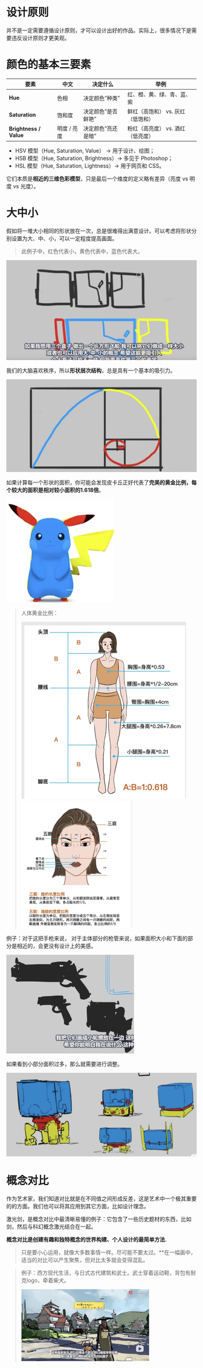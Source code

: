 # 设计原则

并不是一定需要遵循设计原则，才可以设计出好的作品。实际上，很多情况下是需要违反设计原则才更美观。



# 颜色的基本三要素

| 要素                   | 中文        | 决定什么           | 举例                              |
| ---------------------- | ----------- | ------------------ | --------------------------------- |
| **Hue**                | 色相        | 决定颜色“种类”     | 红、橙、黄、绿、青、蓝、紫        |
| **Saturation**         | 饱和度      | 决定颜色“是否鲜艳” | 鲜红（高饱和） vs. 灰红（低饱和） |
| **Brightness / Value** | 明度 / 亮度 | 决定颜色“亮还是暗” | 粉红（高亮度） vs. 酒红（低亮度） |

- HSV 模型（Hue, Saturation, Value） → 用于设计、绘图；
- HSB 模型（Hue, Saturation, Brightness）→ 多见于 Photoshop；
- HSL 模型（Hue, Saturation, Lightness）→ 用于网页和 CSS。

它们本质是**相近的三维色彩模型**，只是最后一个维度的定义略有差异（亮度 vs 明度 vs 光度）。







# 大中小

假如将一堆大小相同的形状放在一次，总是很难得出满意设计。可以考虑将形状分别设置为大、中、小，可以一定程度提高画面。

> 此例子中，红色代表小，黄色代表中，蓝色代表大。

<img src="asserts/视觉设计理论/QQ_1754137575458.png" alt="QQ_1754137575458" style="zoom: 50%;" />



我们的大脑喜欢秩序，所以**形状层次结构**，总是具有一个基本的吸引力。

<img src="asserts/视觉设计理论/QQ_1754137662591.png" alt="QQ_1754137662591" style="zoom: 50%;" />



如果计算每一个形状的面积，你可能会发现皮卡丘正好代表了**完美的黄金比例，每个较大的面积是相对较小面积的1.618倍**。

<img src="asserts/视觉设计理论/QQ_1754137723497.png" alt="QQ_1754137723497" style="zoom:50%;" />

> 人体黄金比例：
>
> <img src="asserts/视觉设计理论/QQ_1754139669210.png" alt="QQ_1754139669210" style="zoom:50%;" />
>
> <img src="asserts/视觉设计理论/QQ_1754139742873.png" alt="QQ_1754139742873" style="zoom: 33%;" />



例子：对于这把手枪来说， 对于主体部分的枪管来说，如果面积大小和下面的部分是相近的，会更没有设计上的美感。

<img src="asserts/视觉设计理论/QQ_1754246168251.png" alt="QQ_1754246168251" style="zoom: 33%;" />

如果看到小部分面积过多，那么就需要进行调整。

![QQ_1754246750480](asserts/视觉设计理论/QQ_1754246750480.png)







# 概念对比

作为艺术家，我们知道对比就是在不同值之间形成反差，这是艺术中一个极其重要的的方面。我们也可以将其应用到其它方面，比如设计理念。

激光剑，是概念对比中最清晰易懂的例子：它包含了一些历史题材的东西，比如剑，然后与科幻概念激光结合在一起。

**概念对比是创建有趣和独特概念的世界构建、个人设计的最简单方法.**

> 只是要小心运用，就像大多数事情一样。尽可能不要太过。**在一幅画中，适当的对比可以产生聚焦，但对比太多就会变得混乱。



>  例子：西方现代生活，与日式古代建筑和武士。武士穿着运动鞋，背包有耐克logo，牵着柴犬。
>
> <img src="asserts/视觉设计理论/image-20250809022112640.png" alt="image-20250809022112640" style="zoom:33%;" />